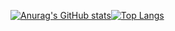 [![Anurag's GitHub stats](https://github-readme-stats.vercel.app/api?username=web-dot)](https://github.com/anuraghazra/github-readme-stats)[![Top Langs](https://github-readme-stats.vercel.app/api/top-langs/?username=web-dot)](https://github.com/anuraghazra/github-readme-stats)

<!---
web-dot/web-dot is a ✨ special ✨ repository because its `README.md` (this file) appears on your GitHub profile.
You can click the Preview link to take a look at your changes.
--->
